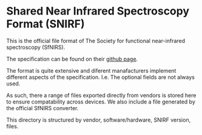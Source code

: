# Shared Near Infrared Spectroscopy Format (SNIRF) 

This is the official file format of The Society for functional near-infrared spectroscopy (SfNIRS).

The specification can be found on their [github page](https://github.com/fNIRS/snirf).

The format is quite extensive and diferent manafacturers implement different aspects of the specification. I.e. The optional fields are not always used.

As such, there a range of files exported directly from vendors is stored here to ensure compatability across devices. We also include a file generated by the official SfNIRS converter.

This directory is structured by vendor, software/hardware, SNIRF version, files.
